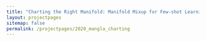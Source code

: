 ```yaml
---
title: "Charting the Right Manifold: Manifold Mixup for Few-shot Learning"
layout: projectpages
sitemap: false
permalink: /projectpages/2020_mangla_charting 
---
```

